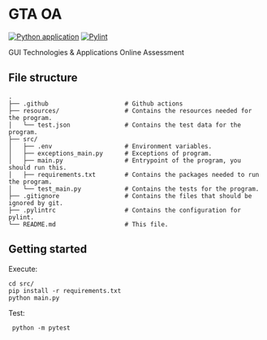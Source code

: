 # GTA OA
[![Python application](https://github.com/Pinzauti/GTA-OA/actions/workflows/python-app.yml/badge.svg)](https://github.com/Pinzauti/GTA-OA/actions/workflows/python-app.yml)
[![Pylint](https://github.com/Pinzauti/GTA-OA/actions/workflows/pylint.yml/badge.svg)](https://github.com/Pinzauti/GTA-OA/actions/workflows/pylint.yml)

GUI Technologies & Applications Online Assessment
## File structure

    .
    ├── .github                     # Github actions
    ├── resources/                  # Contains the resources needed for the program.
    │   └── test.json               # Contains the test data for the program.
    ├── src/
    │   ├── .env                    # Environment variables.
    │   ├── exceptions_main.py      # Exceptions of program.
    │   ├── main.py                 # Entrypoint of the program, you should run this.
    │   ├── requirements.txt        # Contains the packages needed to run the program.
    │   └── test_main.py            # Contains the tests for the program.
    ├── .gitignore                  # Contains the files that should be ignored by git.
    ├── .pylintrc                   # Contains the configuration for pylint.
    └── README.md                   # This file.
## Getting started

Execute:
```
cd src/
pip install -r requirements.txt
python main.py
```

Test:
```
 python -m pytest
```



